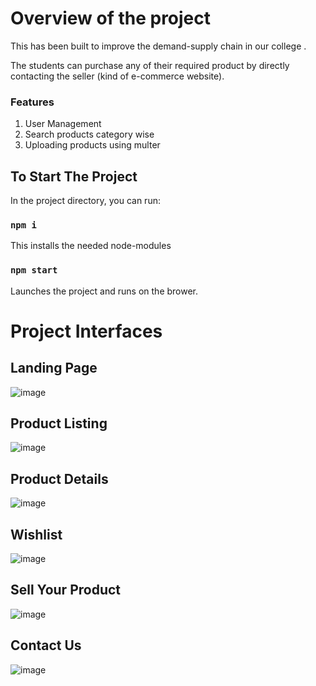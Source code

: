 # Overview of the project

This has been built to improve the
demand-supply chain in our college .

The students can purchase any of their
required product by directly contacting the seller
(kind of e-commerce website).


### Features
1. User Management 
2. Search products category wise
3. Uploading products using multer 



## To Start The Project

In the project directory, you can run:

### `npm i`

This installs the needed node-modules


### `npm start`

Launches the project and runs on the brower.

# Project Interfaces

## Landing Page
![image](https://user-images.githubusercontent.com/97356776/209427376-bb190212-908d-44f6-a5e6-9f1994aa3cdc.png)

## Product Listing
![image](https://user-images.githubusercontent.com/97356776/209427399-b67bc7bd-af0c-4c2e-87de-ad26338ac180.png)

## Product Details
![image](https://user-images.githubusercontent.com/97356776/209427435-3440828e-6c71-4e07-85eb-6eda8db2ab91.png)

## Wishlist
![image](https://user-images.githubusercontent.com/97356776/209427455-f49f9e54-2e92-429c-864c-7dd5ea396b7e.png)

## Sell Your Product 
![image](https://user-images.githubusercontent.com/97356776/209427480-708b0e35-d259-4a10-b502-b61faa6e9bee.png)

## Contact Us
![image](https://user-images.githubusercontent.com/97356776/209427589-7ffdbdb5-a282-4a4e-8456-2e3972c45794.png)




